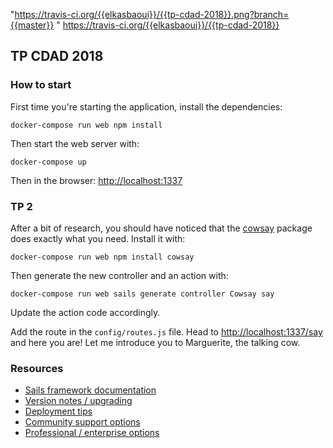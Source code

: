 "https://travis-ci.org/{{elkasbaoui}}/{{tp-cdad-2018}}.png?branch={{master}} "
https://travis-ci.org/{{elkasbaoui}}/{{tp-cdad-2018}}


## TP CDAD 2018

### How to start

First time you're starting the application, install the dependencies:

```
docker-compose run web npm install
```

Then start the web server with:

```
docker-compose up
```

Then in the browser: [http://localhost:1337](http://localhost:1337)

### TP 2

After a bit of research, you should have noticed that the
[cowsay](https://www.npmjs.com/package/cowsay) package does exactly what you need. Install it with:

```
docker-compose run web npm install cowsay
```

Then generate the new controller and an action with:

```
docker-compose run web sails generate controller Cowsay say
```

Update the action code accordingly.

Add the route in the `config/routes.js` file. Head to
[http://localhost:1337/say](http://localhost:1337/say) and here you are! Let me introduce
you to Marguerite, the talking cow.

### Resources

+ [Sails framework documentation](https://sailsjs.com/get-started)
+ [Version notes / upgrading](https://sailsjs.com/documentation/upgrading)
+ [Deployment tips](https://sailsjs.com/documentation/concepts/deployment)
+ [Community support options](https://sailsjs.com/support)
+ [Professional / enterprise options](https://sailsjs.com/enterprise)

